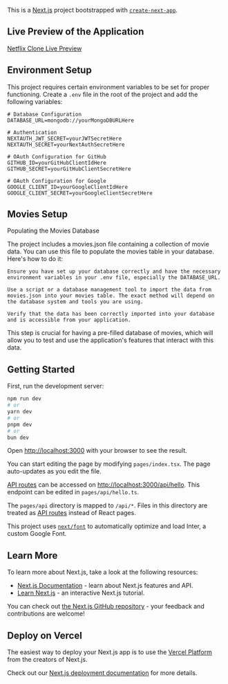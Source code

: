 This is a [Next.js](https://nextjs.org/) project bootstrapped with [`create-next-app`](https://github.com/vercel/next.js/tree/canary/packages/create-next-app).

## Live Preview of the Application

[Netflix Clone Live Preview](https://moovie-demo.dasci.dev)

## Environment Setup

This project requires certain environment variables to be set for proper functioning. Create a `.env` file in the root of the project and add the following variables:

```plaintext
# Database Configuration
DATABASE_URL=mongodb://yourMongoDBURLHere

# Authentication
NEXTAUTH_JWT_SECRET=yourJWTSecretHere
NEXTAUTH_SECRET=yourNextAuthSecretHere

# OAuth Configuration for GitHub
GITHUB_ID=yourGitHubClientIdHere
GITHUB_SECRET=yourGitHubClientSecretHere

# OAuth Configuration for Google
GOOGLE_CLIENT_ID=yourGoogleClientIdHere
GOOGLE_CLIENT_SECRET=yourGoogleClientSecretHere
```

## Movies Setup

Populating the Movies Database

The project includes a movies.json file containing a collection of movie data. You can use this file to populate the movies table in your database. Here's how to do it:

    Ensure you have set up your database correctly and have the necessary environment variables in your .env file, especially the DATABASE_URL.

    Use a script or a database management tool to import the data from movies.json into your movies table. The exact method will depend on the database system and tools you are using.

    Verify that the data has been correctly imported into your database and is accessible from your application.

This step is crucial for having a pre-filled database of movies, which will allow you to test and use the application's features that interact with this data.



## Getting Started

First, run the development server:

```bash
npm run dev
# or
yarn dev
# or
pnpm dev
# or
bun dev
```

Open [http://localhost:3000](http://localhost:3000) with your browser to see the result.

You can start editing the page by modifying `pages/index.tsx`. The page auto-updates as you edit the file.

[API routes](https://nextjs.org/docs/api-routes/introduction) can be accessed on [http://localhost:3000/api/hello](http://localhost:3000/api/hello). This endpoint can be edited in `pages/api/hello.ts`.

The `pages/api` directory is mapped to `/api/*`. Files in this directory are treated as [API routes](https://nextjs.org/docs/api-routes/introduction) instead of React pages.

This project uses [`next/font`](https://nextjs.org/docs/basic-features/font-optimization) to automatically optimize and load Inter, a custom Google Font.

## Learn More

To learn more about Next.js, take a look at the following resources:

- [Next.js Documentation](https://nextjs.org/docs) - learn about Next.js features and API.
- [Learn Next.js](https://nextjs.org/learn) - an interactive Next.js tutorial.

You can check out [the Next.js GitHub repository](https://github.com/vercel/next.js/) - your feedback and contributions are welcome!

## Deploy on Vercel

The easiest way to deploy your Next.js app is to use the [Vercel Platform](https://vercel.com/new?utm_medium=default-template&filter=next.js&utm_source=create-next-app&utm_campaign=create-next-app-readme) from the creators of Next.js.

Check out our [Next.js deployment documentation](https://nextjs.org/docs/deployment) for more details.
